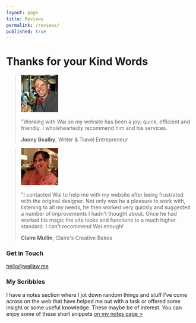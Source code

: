 ```yaml
---
layout: page
title: Reviews
permalink: /reviews/
published: true
---
```


# Thanks for your Kind Words

> ![Jonny Bealby](/images/testimonial-pics/jonny.jpg "Jonny Bealby")
>
> "Working with Wai on my website has been a joy; quick, efficient and friendly. I wholeheartedly recommend him and his services.
>
> __Jonny Bealby__, Writer & Travel Entrepreneur

> ![Claire Mullin](/images/testimonial-pics/claire.jpg "Claire Mullin")
>
> "I contacted Wai to help me with my website after being frustrated with the original designer. Not only was he a pleasure to work with, listening to all my needs, he then worked very quickly and suggested a
> number of improvements I hadn't thought about. Once he had worked his magic the site looks and functions to a much higher standard. I can't recommend Wai enough!
>
> __Claire Mullin__, Claire's Creative Bakes


### Get in Touch
[hello@wailaw.me](mailto:hello@wailaw.me)

### My Scribbles
I have a notes section where I jot down random things and stuff I've come across on the web that have helped me out with a task or offered some insight or some useful knowledge. These maybe be of interest. You can enjoy some of these short snippets [on my notes page >](/notes)
